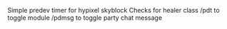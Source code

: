 Simple predev timer for hypixel skyblock
Checks for healer class
/pdt to toggle module
/pdmsg to toggle party chat message
